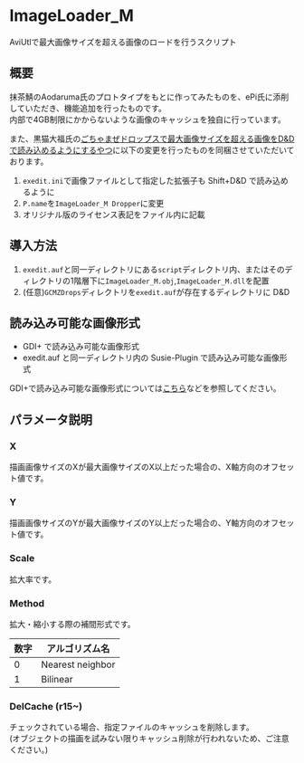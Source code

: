 # ImageLoader_M
AviUtlで最大画像サイズを超える画像のロードを行うスクリプト

## 概要
抹茶鯖のAodaruma氏のプロトタイプをもとに作ってみたものを、ePi氏に添削していただき、機能追加を行ったものです。  
内部で4GB制限にかからないような画像のキャッシュを独自に行っています。

また、黒猫大福氏の[ごちゃまぜドロップスで最大画像サイズを超える画像をD&Dで読み込めるようにするやつ](https://roku14live.booth.pm/items/4569547)に以下の変更を行ったものを同梱させていただいております。
1. `exedit.ini`で画像ファイルとして指定した拡張子も Shift+D&D で読み込めるように
2. `P.name`を`ImageLoader_M Dropper`に変更
3. オリジナル版のライセンス表記をファイル内に記載

## 導入方法
1. `exedit.auf`と同一ディレクトリにある`script`ディレクトリ内、またはそのディレクトリの1階層下に`ImageLoader_M.obj`,`ImageLoader_M.dll`を配置
2. (任意)`GCMZDrops`ディレクトリを`exedit.auf`が存在するディレクトリに D&D

## 読み込み可能な画像形式
+ GDI+ で読み込み可能な画像形式
+ exedit.auf と同一ディレクトリ内の Susie-Plugin で読み込み可能な画像形式

GDI+で読み込み可能な画像形式については[こちら](https://docs.microsoft.com/ja-jp/windows/win32/gdiplus/-gdiplus-types-of-bitmaps-about#graphics-file-formats)などを参照してください。

## パラメータ説明
### X
描画画像サイズのXが最大画像サイズのX以上だった場合の、X軸方向のオフセット値です。
### Y
描画画像サイズのYが最大画像サイズのY以上だった場合の、Y軸方向のオフセット値です。
### Scale
拡大率です。
### Method
拡大・縮小する際の補間形式です。

|数字| アルゴリズム名 |
|----|----------------|
| 0  |Nearest neighbor|
| 1  |Bilinear        |

### DelCache (r15~)
チェックされている場合、指定ファイルのキャッシュを削除します。  
(オブジェクトの描画を試みない限りキャッシュ削除が行われないため、ご注意ください。)
